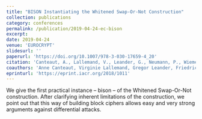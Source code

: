```yaml
---
title: "BISON Instantiating the Whitened Swap-Or-Not Construction"
collection: publications
category: conferences
permalink: /publication/2019-04-24-ec-bison
excerpt: 
date: 2019-04-24
venue: 'EUROCRYPT'
slidesurl: ''
paperurl: 'https://doi.org/10.1007/978-3-030-17659-4_20'
citation: 'Canteaut, A., Lallemand, V., Leander, G., Neumann, P., Wiemer, F. (2019). bison Instantiating the Whitened Swap-Or-Not Construction. In: Ishai, Y., Rijmen, V. (eds) Advances in Cryptology – EUROCRYPT 2019. EUROCRYPT 2019. Lecture Notes in Computer Science(), vol 11478. Springer, Cham. https://doi.org/10.1007/978-3-030-17659-4_20'
coauthors: 'Anne Canteaut, Virginie Lallemand, Gregor Leander, Friedrich Wiemer'
eprinturl: 'https://eprint.iacr.org/2018/1011'
---
```


We give the first practical instance – bison – of the Whitened Swap-Or-Not construction. After clarifying inherent limitations of the construction, we point out that this way of building block ciphers allows easy and very strong arguments against differential attacks.
